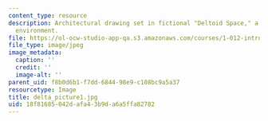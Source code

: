 ```yaml
---
content_type: resource
description: Architectural drawing set in fictional "Deltoid Space," a two-dimensional
  environment.
file: https://ol-ocw-studio-app-qa.s3.amazonaws.com/courses/1-012-introduction-to-civil-engineering-design-spring-2002/18f81685042dafa43b9da6a5ffa82782_delta_picture1.jpg
file_type: image/jpeg
image_metadata:
  caption: ''
  credit: ''
  image-alt: ''
parent_uid: f8b0d6b1-f7dd-6844-98e9-c108bc9a5a37
resourcetype: Image
title: delta_picture1.jpg
uid: 18f81685-042d-afa4-3b9d-a6a5ffa82782
---
```

